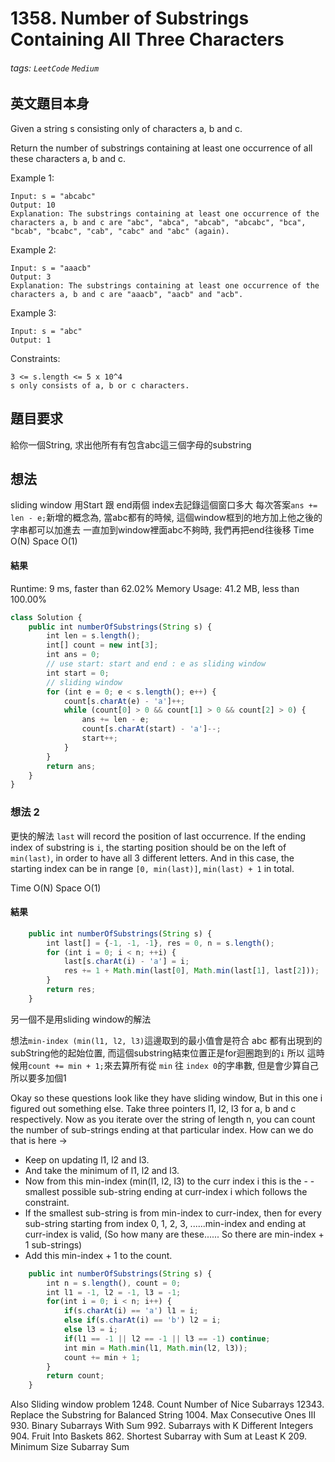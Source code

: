 # 1358. Number of Substrings Containing All Three Characters
###### tags: `LeetCode` `Medium`

## 英文題目本身
Given a string s consisting only of characters a, b and c.

Return the number of substrings containing at least one occurrence of all these characters a, b and c.

 

Example 1:
```
Input: s = "abcabc"
Output: 10
Explanation: The substrings containing at least one occurrence of the characters a, b and c are "abc", "abca", "abcab", "abcabc", "bca", "bcab", "bcabc", "cab", "cabc" and "abc" (again). 
```
Example 2:
```
Input: s = "aaacb"
Output: 3
Explanation: The substrings containing at least one occurrence of the characters a, b and c are "aaacb", "aacb" and "acb". 
```
Example 3:
```
Input: s = "abc"
Output: 1
```

Constraints:
```
3 <= s.length <= 5 x 10^4
s only consists of a, b or c characters.
```
## 題目要求
給你一個String, 求出他所有有包含abc這三個字母的substring
## 想法
sliding window
用Start 跟 end兩個 index去記錄這個窗口多大
每次答案`ans += len - e;`新增的概念為, 當abc都有的時候, 這個window框到的地方加上他之後的字串都可以加進去
一直加到window裡面abc不夠時, 我們再把end往後移
Time O(N)
Space O(1)
#### 結果
Runtime: 9 ms, faster than 62.02% 
Memory Usage: 41.2 MB, less than 100.00%
```javascript
class Solution {
    public int numberOfSubstrings(String s) {
        int len = s.length();
        int[] count = new int[3];
        int ans = 0;
        // use start: start and end : e as sliding window
        int start = 0;
        // sliding window
        for (int e = 0; e < s.length(); e++) {
            count[s.charAt(e) - 'a']++;
            while (count[0] > 0 && count[1] > 0 && count[2] > 0) {
                ans += len - e; 
                count[s.charAt(start) - 'a']--;
                start++;
            }
        } 
        return ans;
    }
}
```

### 想法 2
更快的解法
`last` will record the position of last occurrence.
If the ending index of substring is `i`,
the starting position should be on the left of `min(last)`,
in order to have all 3 different letters.
And in this case, the starting index can be in range ``[0, min(last)]``,
`min(last) + 1` in total.

Time O(N)
Space O(1)
#### 結果
```javascript
    public int numberOfSubstrings(String s) {
        int last[] = {-1, -1, -1}, res = 0, n = s.length();
        for (int i = 0; i < n; ++i) {
            last[s.charAt(i) - 'a'] = i;
            res += 1 + Math.min(last[0], Math.min(last[1], last[2]));
        }
        return res;
    }
```

另一個不是用sliding window的解法

想法`min-index (min(l1, l2, l3)`這邊取到的最小值會是符合 abc 都有出現到的subString他的起始位置, 而這個substring結束位置正是for迴圈跑到的`i`
所以 這時候用`count += min + 1;`來去算所有從 `min` 往 `index 0`的字串數, 但是會少算自己  所以要多加個1



Okay so these questions look like they have sliding window, But in this one i figured out something else.
Take three pointers l1, l2, l3 for a, b and c respectively.
Now as you iterate over the string of length n, you can count the number of sub-strings ending at that particular index.
How can we do that is here ->

- Keep on updating l1, l2 and l3.
- And take the minimum of l1, l2 and l3.
- Now from this min-index (min(l1, l2, l3) to the curr index i this is the - - smallest possible sub-string ending at curr-index i which follows the constraint.
- If the smallest sub-string is from min-index to curr-index, then for every sub-string starting from index 0, 1, 2, 3, ......min-index and ending at curr-index is valid, (So how many are these...... So there are min-index + 1 sub-strings)
- Add this min-index + 1 to the count.
```javascript
    public int numberOfSubstrings(String s) {
        int n = s.length(), count = 0;
        int l1 = -1, l2 = -1, l3 = -1;
        for(int i = 0; i < n; i++) {
            if(s.charAt(i) == 'a') l1 = i;
            else if(s.charAt(i) == 'b') l2 = i;
            else l3 = i;
            if(l1 == -1 || l2 == -1 || l3 == -1) continue;
            int min = Math.min(l1, Math.min(l2, l3));
            count += min + 1;
        }
        return count;
    }
```


Also Sliding window problem
1248. Count Number of Nice Subarrays
12343. Replace the Substring for Balanced String
1004. Max Consecutive Ones III
930. Binary Subarrays With Sum
992. Subarrays with K Different Integers
904. Fruit Into Baskets
862. Shortest Subarray with Sum at Least K
209. Minimum Size Subarray Sum
